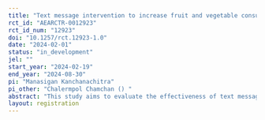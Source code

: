 ```yaml
---
title: "Text message intervention to increase fruit and vegetable consumption in Thai university students"
rct_id: "AEARCTR-0012923"
rct_id_num: "12923"
doi: "10.1257/rct.12923-1.0"
date: "2024-02-01"
status: "in_development"
jel: ""
start_year: "2024-02-19"
end_year: "2024-08-30"
pi: "Manasigan Kanchanachitra"
pi_other: "Chalermpol Chamchan () "
abstract: "This study aims to evaluate the effectiveness of text messaging in increasing fruit and vegetable consumption among Thai university students. The messages will be designed based on the COM-B framework: capability, opportunity, and motivation. Our goal is to identify message types with the greatest potential to induce behavioral change. "
layout: registration
---
```



